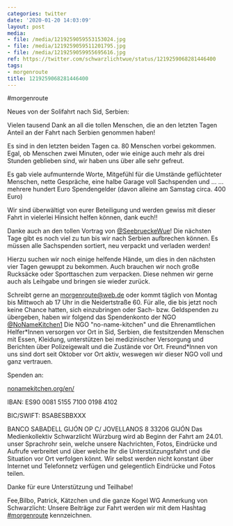 ```yaml
---
categories: twitter
date: '2020-01-20 14:03:09'
layout: post
media:
- file: /media/1219259059553153024.jpg
- file: /media/1219259059511201795.jpg
- file: /media/1219259059955695616.jpg
ref: https://twitter.com/schwarzlichtwue/status/1219259068281446400
tags:
- morgenroute
title: 1219259068281446400
---
```

#morgenroute



Neues von der Solifahrt nach Sid, Serbien:



Vielen tausend Dank an all die tollen Menschen, die an den letzten Tagen Anteil an der Fahrt nach Serbien genommen haben!

Es sind in den letzten beiden Tagen ca. 80 Menschen vorbei gekommen.  
Egal, ob Menschen zwei Minuten, oder wie einige auch mehr als drei Stunden geblieben sind, wir haben uns über alle sehr gefreut.

Es gab viele aufmunternde Worte, Mitgefühl für die Umstände geflüchteter Menschen, nette Gespräche, eine halbe Garage voll Sachspenden und … 
…  mehrere hundert Euro Spendengelder (davon alleine am Samstag circa. 400 Euro) 

Wir sind überwältigt von eurer Beteiligung und werden gewiss mit dieser Fahrt in vielerlei Hinsicht helfen können, dank euch!!

Danke auch an den tollen Vortrag von [@SeebrueckeWue](https://twitter.com/SeebrueckeWue)! 
Die nächsten Tage gibt es noch viel zu tun bis wir nach Serbien aufbrechen können. Es müssen alle Sachspenden sortiert, neu verpackt und verladen werden!

Hierzu suchen wir noch einige helfende Hände, um dies in den nächsten vier Tagen gewuppt zu bekommen. 
Auch brauchen wir noch große Rucksäcke oder Sporttaschen zum verpacken. Diese nehmen wir gerne auch als Leihgabe und bringen sie wieder zurück.

Schreibt gerne an morgenroute@web.de oder kommt täglich von Montag bis Mittwoch ab 17 Uhr in die Neidertstraße 60. 
Für alle, die bis jetzt noch keine Chance hatten, sich einzubringen oder Sach- bzw. Geldspenden zu übergeben, haben wir folgend das Spendenkonto der NGO [@NoNameKitchen1](https://twitter.com/NoNameKitchen1) 
Die NGO "no-name-kitchen" und die Ehrenamtlichen Helfer\*Innen versorgen vor Ort in Sid, Serbien, die festsitzenden Menschen mit Essen, Kleidung, unterstützen bei medizinischer Versorgung und Berichten über Polizeigewalt und die Zustände vor Ort. 
Freund\*Innen von uns sind dort seit Oktober vor Ort aktiv, weswegen wir dieser NGO voll und ganz vertrauen.



Spenden an:

[nonamekitchen.org/en/](https://www.nonamekitchen.org/en/)

IBAN: ES90 0081 5155 7100 0198 4102

BIC/SWIFT: BSABESBBXXX

BANCO SABADELL GIJÓN OP C/ JOVELLANOS 8 33206 GIJÓN 
Das Medienkollektiv Schwarzlicht Würzburg wird ab Beginn der Fahrt am 24.01. unser Sprachrohr sein, welche unsere Nachrichten, Fotos, Eindrücke und Aufrufe verbreitet und über welche Ihr die Unterstützungsfahrt und die Situation vor Ort verfolgen könnt. 
Wir selbst werden nicht konstant über Internet und Telefonnetz verfügen und gelegentlich Eindrücke und Fotos teilen.

Danke für eure  Unterstützung und Teilhabe!

Fee,Bilbo, Patrick, Kätzchen und die ganze Kogel WG 
Anmerkung von Schwarzlicht: Unsere Beiträge zur Fahrt werden wir mit dem Hashtag [#morgenroute](/t/morgenroute) kennzeichnen. 